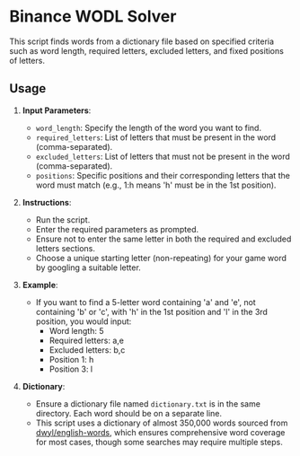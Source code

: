 # Binance WODL Solver

This script finds words from a dictionary file based on specified criteria such as word length, required letters, excluded letters, and fixed positions of letters.

## Usage
1. **Input Parameters**:
   - `word_length`: Specify the length of the word you want to find.
   - `required_letters`: List of letters that must be present in the word (comma-separated).
   - `excluded_letters`: List of letters that must not be present in the word (comma-separated).
   - `positions`: Specific positions and their corresponding letters that the word must match (e.g., 1:h means 'h' must be in the 1st position).

2. **Instructions**:
   - Run the script.
   - Enter the required parameters as prompted.
   - Ensure not to enter the same letter in both the required and excluded letters sections.
   - Choose a unique starting letter (non-repeating) for your game word by googling a suitable letter.

3. **Example**:
   - If you want to find a 5-letter word containing 'a' and 'e', not containing 'b' or 'c', with 'h' in the 1st position and 'l' in the 3rd position, you would input:
     - Word length: 5
     - Required letters: a,e
     - Excluded letters: b,c
     - Position 1: h
     - Position 3: l

4. **Dictionary**:
   - Ensure a dictionary file named `dictionary.txt` is in the same directory. Each word should be on a separate line.
   - This script uses a dictionary of almost 350,000 words sourced from [dwyl/english-words](https://github.com/dwyl/english-words/tree/master), which ensures comprehensive word coverage for most cases, though some searches may require multiple steps.